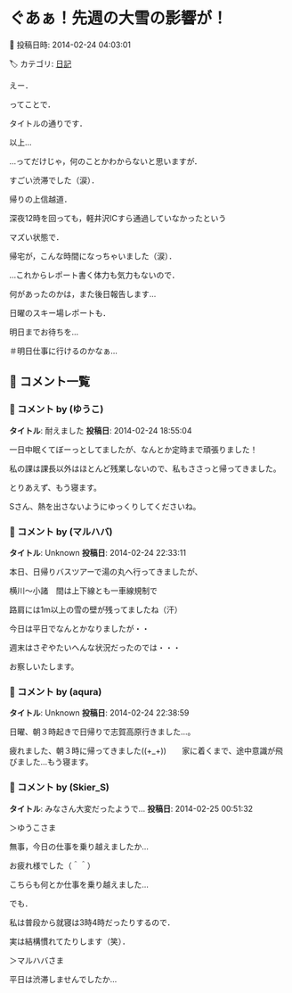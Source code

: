 # ぐあぁ！先週の大雪の影響が！

📅 投稿日時: 2014-02-24 04:03:01

🏷️ カテゴリ: [日記](cc4b5682fb7b8b144980957a978653fb0.md)

えー．





ってことで．


タイトルの通りです．


以上…





…ってだけじゃ，何のことかわからないと思いますが．


すごい渋滞でした（涙）．


帰りの上信越道．


深夜12時を回っても，軽井沢ICすら通過していなかったという


マズい状態で．


帰宅が，こんな時間になっちゃいました（涙）．





…これからレポート書く体力も気力もないので．


何があったのかは，また後日報告します…


日曜のスキー場レポートも．


明日までお待ちを…





＃明日仕事に行けるのかなぁ…

## 💬 コメント一覧

### 💬 コメント by (ゆうこ)
**タイトル**: 耐えました
**投稿日**: 2014-02-24 18:55:04

一日中眠くてぼーっとしてましたが、なんとか定時まで頑張りました！

私の課は課長以外はほとんど残業しないので、私もささっと帰ってきました。

とりあえず、もう寝ます。

Sさん、熱を出さないようにゆっくりしてくださいね。

### 💬 コメント by (マルハバ)
**タイトル**: Unknown
**投稿日**: 2014-02-24 22:33:11

本日、日帰りバスツアーで湯の丸へ行ってきましたが、

横川～小諸　間は上下線とも一車線規制で

路肩には1m以上の雪の壁が残ってましたね（汗）

今日は平日でなんとかなりましたが・・

週末はさぞやたいへんな状況だったのでは・・・

お察しいたします。

### 💬 コメント by (aqura)
**タイトル**: Unknown
**投稿日**: 2014-02-24 22:38:59

日曜、朝３時起きで日帰りで志賀高原行きました…。

疲れました、朝３時に帰ってきました((+_+))　　家に着くまで、途中意識が飛びました…もう寝ます。

### 💬 コメント by (Skier_S)
**タイトル**: みなさん大変だったようで…
**投稿日**: 2014-02-25 00:51:32

＞ゆうこさま

無事，今日の仕事を乗り越えましたか…

お疲れ様でした（＾＾）

こちらも何とか仕事を乗り越えました…

でも．

私は普段から就寝は3時4時だったりするので．

実は結構慣れてたりします（笑）．



＞マルハバさま

平日は渋滞しませんでしたか…

